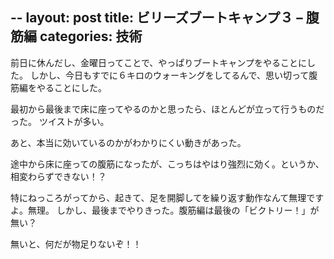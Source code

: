 --
layout: post
title: ビリーズブートキャンプ３ – 腹筋編
categories: 技術
--

前日に休んだし、金曜日ってことで、やっぱりブートキャンプをやることにした。
しかし、今日もすでに６キロのウォーキングをしてるんで、思い切って腹筋編をやることにした。

最初から最後まで床に座ってやるのかと思ったら、ほとんどが立って行うものだった。
ツイストが多い。

あと、本当に効いているのかがわかりにくい動きがあった。

途中から床に座っての腹筋になったが、こっちはやはり強烈に効く。というか、相変わらずできない！？

特にねっころがってから、起きて、足を開脚してを繰り返す動作なんて無理ですよ。無理。
しかし、最後までやりきった。腹筋編は最後の「ビクトリー！」が無い？

無いと、何だが物足りないぞ！！

